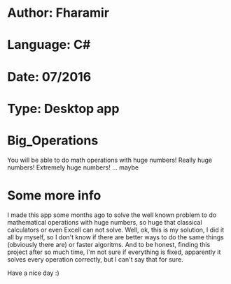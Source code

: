 # Author:		Fharamir
# Language:	C#
# Date:		  07/2016
# Type:		  Desktop app

# Big_Operations
You will be able to do math operations with huge numbers! Really huge numbers! Extremely huge numbers! ... maybe

# Some more info
I made this app some months ago to solve the well known problem to do mathematical operations with huge numbers, so huge that classical calculators or even Excell can not solve.
Well, ok, this is my solution, I did it all by myself, so I don't know if there are better ways to do the same things (obviously there are) or faster algoritms. And to be honest, finding this project after so much time, I'm not sure if everything is fixed, apparently it solves every operation correctly, but I can't say that for sure.

Have a nice day :)
